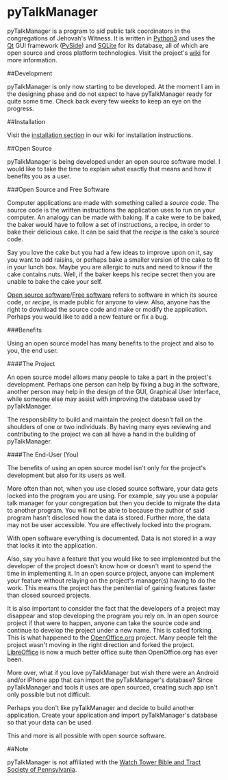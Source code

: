 # pyTalkManager

pyTalkManager is a program to aid public talk coordinators in the
congregations of Jehovah's Witness. It is written in
[Python3](https://www.python.org/) and uses the
[Qt](http://qt-project.org/) GUI framework
([PySide](http://qt-project.org/wiki/PySide)) and
[SQLite](https://www.sqlite.org/) for its database, all of which are
open source and cross platform technologies. Visit the project's
[wiki](https://github.com/TheoDevelopers/pyTalkManager/wiki) for more
information.

##Development

pyTalkManager is only now starting to be developed. At the moment I am
in the designing phase and do not expect to have pyTalkManager ready
for quite some time. Check back every few weeks to keep an eye on the
progress.


##Installation

Visit the
[installation section](https://github.com/TheoDevelopers/pyTalkManager/wiki/installation)
in our wiki for installation instructions.


##Open Source

pyTalkManager is being developed under an open source software
model. I would like to take the time to explain what exactly that
means and how it benefits you as a user.


###Open Source and Free Software

Computer applications are made with something called a *source
code*. The source code is the written instructions the application
uses to run on your computer. An analogy can be made with baking. If a
cake were to be baked, the baker would have to follow a set of
instructions, a recipe, in order to bake their delicious cake. It can
be said that the *recipe* is the cake's source code.

Say you love the cake but you had a few ideas to improve upon on it,
say you want to add raisins, or perhaps bake a smaller version of the
cake to fit in your lunch box. Maybe you are allergic to nuts and need
to know if the cake contains nuts. Well, if the baker keeps his recipe
secret then you are unable to bake the cake your self.

[Open source software](http://opensource.org/)/[Free software](https://www.gnu.org/philosophy/free-sw.html)
refers to software in which its source code, or *recipe*, is made
public for anyone to view. Also, anyone has the right to download the
source code and make or modify the application. Perhaps you would like
to add a new feature or fix a bug.


###Benefits

Using an open source model has many benefits to the project and also
to you, the end user.


####The Project

An open source model allows many people to take a part in the
project's development. Perhaps one person can help by fixing a bug in
the software, another person may help in the design of the GUI,
Graphical User Interface, while someone else may assist with improving
the database used by pyTalkManager.

The responsibility to build and maintain the project doesn't fall on
the shoulders of one or two individuals. By having many eyes reviewing
and contributing to the project we can all have a hand in the building
of pyTalkManager.


####The End-User (You)

The benefits of using an open source model isn't only for the
project's development but also for its users as well.

More often than not, when you use closed source software, your data
gets locked into the program you are using. For example, say you use a
popular talk manager for your congregation but then you decide to
migrate the data to another program. You will not be able to because
the author of said program hasn't disclosed how the data is
stored. Further more, the data may not be user accessible. You are
effectively locked into the program.

With open software everything is documented. Data is not stored in a
way that locks it into the application. 

Also, say you have a feature that you would like to see implemented
but the developer of the project doesn't know how or doesn't want to
spend the time in implementing it. In an open source project, anyone
can implement your feature without relaying on the project's
manager(s) having to do the work. This means the project has the
penitential of gaining features faster than closed sourced projects.

It is also important to consider the fact that the developers of a
project may disappear and stop developing the program you rely on. In
an open source project if that were to happen, anyone can take the
source code and continue to develop the project under a new name. This
is called forking. This is what happened to the
[OpenOffice.org](OpenOffice.org) project. Many people felt the project
wasn't moving in the right direction and forked the
project. [LibreOffice](https://www.libreoffice.org/) is now a much
better office suite than OpenOffice.org has ever been.

More over, what if you love pyTalkManager but wish there were an
Android and/or iPhone app that can import the pyTalkManager's
database? Since pyTalkManager and tools it uses are open sourced,
creating such app isn't only possible but not difficult.

Perhaps you don't like pyTalkManager and decide to build another
application. Create your application and import pyTalkManager's
database so that your data can be used.

This and more is all possible with open source software.


##Note

pyTalkManager is not affiliated with the
[Watch Tower Bible and Tract Society of Pennsylvania](http://www.JW.org).
